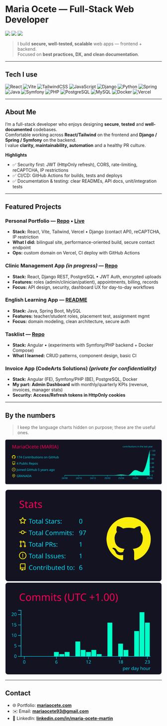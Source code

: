 # Maria Ocete — Full-Stack Web Developer

<p align="left">
  <a href="https://mariaocete.com/"><img src="https://img.shields.io/badge/Portfolio-mariaocete.com-0ea5e9?style=for-the-badge" /></a>
  <a href="mailto:mariaocete93@gmail.com"><img src="https://img.shields.io/badge/Email-mariaocete93%40gmail.com-10b981?style=for-the-badge" /></a>
  <a href="https://www.linkedin.com/in/maria-ocete-martin/"><img src="https://img.shields.io/badge/LinkedIn-Maria%20Ocete-0A66C2?style=for-the-badge&logo=linkedin&logoColor=white" /></a>
</p>

> I build **secure, well-tested, scalable** web apps — frontend + backend.  
> Focused on **best practices, DX, and clean documentation**.

---

## Tech I use

<p>
  <!-- Frontend -->
  <img height="28" src="https://cdn.jsdelivr.net/gh/devicons/devicon@latest/icons/react/react-original.svg" alt="React" />
  <img height="28" src="https://cdn.jsdelivr.net/gh/devicons/devicon@latest/icons/vitejs/vitejs-original.svg" alt="Vite" />
  <img height="28" src="https://cdn.jsdelivr.net/gh/devicons/devicon@latest/icons/tailwindcss/tailwindcss-original.svg" alt="TailwindCSS" />
  <img height="28" src="https://cdn.jsdelivr.net/gh/devicons/devicon@latest/icons/javascript/javascript-original.svg" alt="JavaScript" />
  <!-- Backend -->
  <img height="28" src="https://cdn.jsdelivr.net/gh/devicons/devicon@latest/icons/django/django-plain.svg" alt="Django" />
  <img height="28" src="https://cdn.jsdelivr.net/gh/devicons/devicon@latest/icons/python/python-original.svg" alt="Python" />
  <img height="28" src="https://cdn.jsdelivr.net/gh/devicons/devicon@latest/icons/spring/spring-original.svg" alt="Spring" />
  <img height="28" src="https://cdn.jsdelivr.net/gh/devicons/devicon@latest/icons/java/java-original.svg" alt="Java" />
  <img height="28" src="https://cdn.jsdelivr.net/gh/devicons/devicon@latest/icons/symfony/symfony-original.svg" alt="Symfony" />
  <img height="28" src="https://cdn.jsdelivr.net/gh/devicons/devicon@latest/icons/php/php-original.svg" alt="PHP" />
  <!-- Data -->
  <img height="28" src="https://cdn.jsdelivr.net/gh/devicons/devicon@latest/icons/postgresql/postgresql-original.svg" alt="PostgreSQL" />
  <img height="28" src="https://cdn.jsdelivr.net/gh/devicons/devicon@latest/icons/mysql/mysql-original.svg" alt="MySQL" />
  <!-- DevOps -->
  <img height="28" src="https://cdn.jsdelivr.net/gh/devicons/devicon@latest/icons/docker/docker-original.svg" alt="Docker" />
  <img height="28" src="https://cdn.jsdelivr.net/gh/devicons/devicon@latest/icons/vercel/vercel-original.svg" alt="Vercel" />
</p>

---

## About Me
I’m a full-stack developer who enjoys designing **secure**, **tested** and **well-documented** codebases.  
Comfortable working across **React/Tailwind** on the frontend and **Django / Spring / Symfony** on the backend.  
I value **clarity, maintainability, automation** and a healthy PR culture.

**Highlights**
- ✅ Security first: JWT (HttpOnly refresh), CORS, rate-limiting, reCAPTCHA, IP restrictions  
- ✅ CI/CD: GitHub Actions for builds, tests and deploys  
- ✅ Documentation & testing: clear READMEs, API docs, unit/integration tests

---

## Featured Projects

### **Personal Portfolio** — [Repo](https://github.com/MariaOcete/Portfolio-readme) • [Live](https://mariaocete.com/)
- **Stack:** React, Vite, Tailwind, Vercel • Django (contact API), reCAPTCHA, IP restriction  
- **What I did:** bilingual site, performance-oriented build, secure contact endpoint  
- **Ops:** custom domain on Vercel, CI deploy with GitHub Actions

### **Clinic Management App** *(in progress)* — [Repo](https://github.com/MariaOcete/clinics-app)
- **Stack:** React, Django REST, PostgreSQL • JWT Auth, encrypted uploads  
- **Features:** roles (admin/clinician/patient), appointments, billing, records  
- **Focus:** API design, security, dashboard UX for day-to-day workflows

### **English Learning App** — [README](https://github.com/MariaOcete/english_web-readme/blob/main/README.md)
- **Stack:** Java, Spring Boot, MySQL  
- **Features:** teacher/student roles, placement test, assignment mgmt  
- **Focus:** domain modeling, clean architecture, secure auth

### **Tasklist** — [Repo](https://github.com/MariaOcete/TaskList)
- **Stack:** Angular • (experiments with Symfony/PHP backend + Docker Compose)  
- **What I learned:** CRUD patterns, component design, basic CI

### **Invoice App (CodeArts Solutions)** *(private for confidentiality)*
- **Stack:** Angular (FE), Symfony/PHP (BE), PostgreSQL, Docker  
- **My part:** **Admin Dashboard** with monthly/quarterly KPIs (revenue, invoices, manager stats)  
- **Security:** **Access/Refresh tokens in HttpOnly cookies**

---

## By the numbers
> I keep the language charts hidden on purpose; these are the useful ones.

<p align="left">
  <img src="./profile-summary-card-output/2077/0-profile-details.svg" alt="Profile Details" />
</p>

<p align="left">
  <img src="./profile-summary-card-output/2077/3-stats.svg" alt="Stats" />
  <img src="./profile-summary-card-output/2077/4-productive-time.svg" alt="Commits (UTC +1)" />
</p>

---

## Contact
- 🌐 Portfolio: **[mariaocete.com](https://mariaocete.com/)**
- ✉️ Email: **mariaocete93@gmail.com**
- 💼 LinkedIn: **[linkedin.com/in/maria-ocete-martin](https://www.linkedin.com/in/maria-ocete-martin/)**



